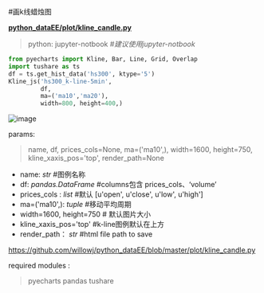 #画k线蜡烛图   

[ **python_dataEE/plot/kline_candle.py** ](https://github.com/willowj/python_dataEE/blob/master/plot/kline_candle.py)

> python: jupyter-notbook       #*建议使用jupyter-notbook*

```python
from pyecharts import Kline, Bar, Line, Grid, Overlap
import tushare as ts
df = ts.get_hist_data('hs300', ktype='5')
Kline_js('hs300_k-line-5min',
         df,
         ma=('ma10','ma20'),
         width=800, height=400,)
```

![image](https://github.com/willowj/python_dataEE/blob/master/plot/pyecharts_k-candle.png)

params:

> name, df, prices_cols=None, ma=('ma10',), width=1600, height=750, kline_xaxis_pos='top', render_path=None

- name: *str*                            #图例名称 
- df:  *pandas.DataFrame*     #columns包含 prices_cols、‘volume’
- prices_cols : *list*                 #默认 [u'open', u'close', u'low', u'high']
- ma=('ma10',): *tuple*           #移动平均周期
- width=1600, height=750  # 默认图片大小
- kline_xaxis_pos='top'       #k-line图例默认在上方 
- render_path： *str*             #html file path to save

https://github.com/willowj/python_dataEE/blob/master/plot/kline_candle.py

required modules : 

> pyecharts
> pandas
> tushare